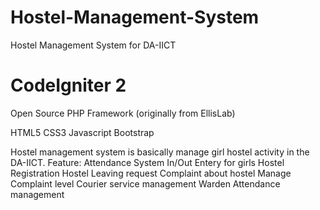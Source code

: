 # Hostel-Management-System
Hostel Management System for DA-IICT 
# CodeIgniter 2
Open Source PHP Framework (originally from EllisLab)

HTML5 CSS3 Javascript Bootstrap

Hostel management system is basically manage girl hostel activity in the DA-IICT.
Feature:
Attendance System
In/Out Entery for girls
Hostel Registration 
Hostel Leaving request
Complaint about hostel
Manage Complaint level
Courier service management
Warden Attendance management

